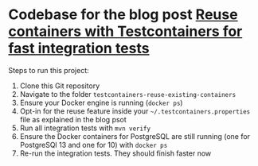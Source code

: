 # Codebase for the blog post [Reuse containers with Testcontainers for fast integration tests](https://rieckpil.de/reuse-containers-with-testcontainers-for-fast-integration-tests/)

Steps to run this project:

1. Clone this Git repository
2. Navigate to the folder `testcontainers-reuse-existing-containers`
3. Ensure your Docker engine is running (`docker ps`)
4. Opt-in for the reuse feature inside your `~/.testcontainers.properties` file as explained in the blog psot
5. Run all integration tests with `mvn verify`
6. Ensure the Docker containers for PostgreSQL are still running (one for PostgreSQl 13 and one for 10) with `docker ps`
7. Re-run the integration tests. They should finish faster now
